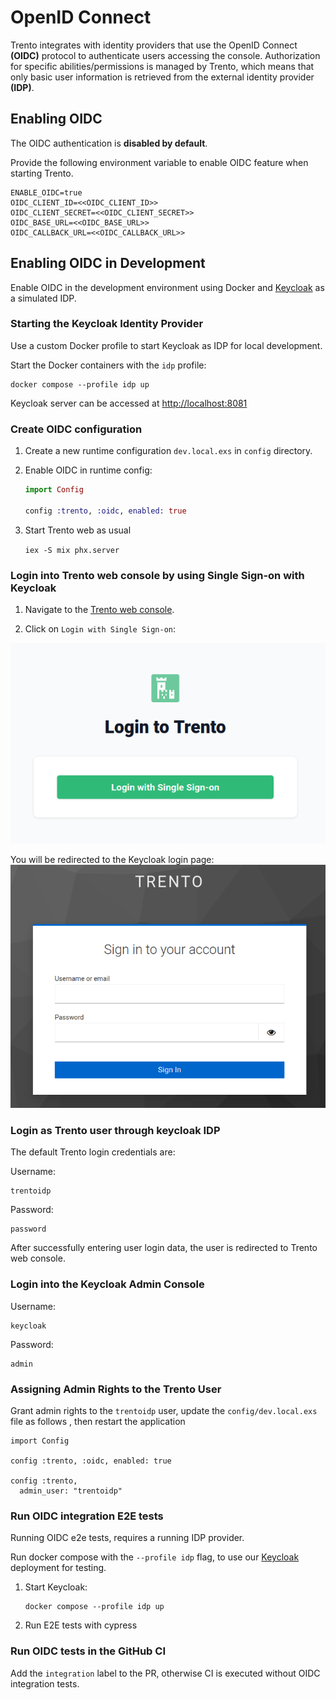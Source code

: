 # OpenID Connect

Trento integrates with identity providers that use the OpenID Connect **(OIDC)** protocol to authenticate users accessing the console. Authorization for specific abilities/permissions is managed by Trento, which means that only basic user information is retrieved from the external identity provider **(IDP)**.

## Enabling OIDC

The OIDC authentication is **disabled by default**.

Provide the following environment variable to enable OIDC feature when starting Trento.

```
ENABLE_OIDC=true
OIDC_CLIENT_ID=<<OIDC_CLIENT_ID>>
OIDC_CLIENT_SECRET=<<OIDC_CLIENT_SECRET>>
OIDC_BASE_URL=<<OIDC_BASE_URL>>
OIDC_CALLBACK_URL=<<OIDC_CALLBACK_URL>>
```

## Enabling OIDC in Development

Enable OIDC in the development environment using Docker and [Keycloak](https://github.com/keycloak/keycloak) as a simulated IDP.

### Starting the Keycloak Identity Provider

Use a custom Docker profile to start Keycloak as IDP for local development.

Start the Docker containers with the `idp` profile:

```
docker compose --profile idp up
```

Keycloak server can be accessed at [http://localhost:8081](http://localhost:8081)

### Create OIDC configuration

1. Create a new runtime configuration `dev.local.exs` in `config` directory.

1. Enable OIDC in runtime config:
    ```elixir
    import Config

    config :trento, :oidc, enabled: true
    ```
1. Start Trento web as usual
   
    ```iex -S mix phx.server```

### Login into Trento web console by using Single Sign-on with Keycloak

1. Navigate to the [Trento web console](http://localhost:4000/).

2. Click on `Login with Single Sign-on`:

![LoginView](loginView.png)

You will be redirected to the Keycloak login page:
![KeycloakLoginView](keycloakView.png)

### Login as Trento user through keycloak IDP

The default Trento login credentials are:

Username:

```
trentoidp
```

Password:

```
password
```

After successfully entering user login data, the user is redirected to Trento web console.

### Login into the Keycloak Admin Console

Username:

```
keycloak
```

Password:

```
admin
```

### Assigning Admin Rights to the Trento User

Grant admin rights to the `trentoidp` user, update the `config/dev.local.exs` file as follows , then restart the application

```
import Config

config :trento, :oidc, enabled: true

config :trento,
  admin_user: "trentoidp"
```


### Run OIDC integration E2E tests
Running OIDC e2e tests, requires a running IDP provider.

Run docker compose with the ```--profile idp``` flag, to use our [Keycloak](https://github.com/keycloak/keycloak) deployment for testing.

   1. Start Keycloak: 
       ```
      docker compose --profile idp up
       ```
   1. Run E2E tests with cypress

### Run OIDC tests in the GitHub CI

  Add the ```integration``` label to the PR, otherwise CI is executed without OIDC integration tests.

